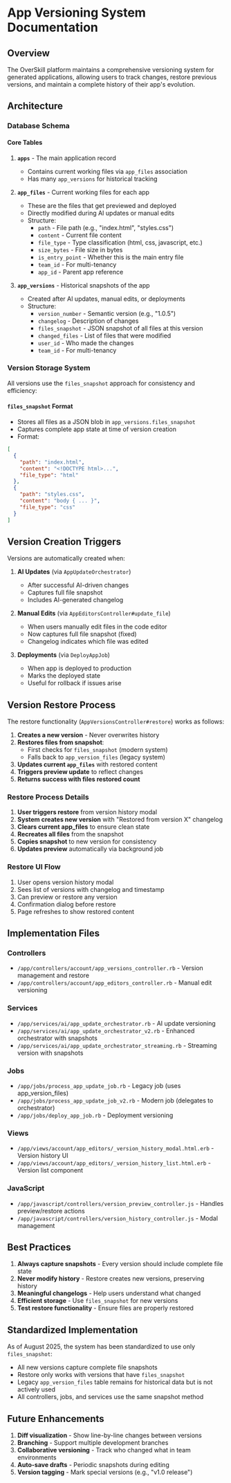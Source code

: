 # App Versioning System Documentation

## Overview
The OverSkill platform maintains a comprehensive versioning system for generated applications, allowing users to track changes, restore previous versions, and maintain a complete history of their app's evolution.

## Architecture

### Database Schema

#### Core Tables
1. **`apps`** - The main application record
   - Contains current working files via `app_files` association
   - Has many `app_versions` for historical tracking

2. **`app_files`** - Current working files for each app
   - These are the files that get previewed and deployed
   - Directly modified during AI updates or manual edits
   - Structure:
     - `path` - File path (e.g., "index.html", "styles.css")
     - `content` - Current file content
     - `file_type` - Type classification (html, css, javascript, etc.)
     - `size_bytes` - File size in bytes
     - `is_entry_point` - Whether this is the main entry file
     - `team_id` - For multi-tenancy
     - `app_id` - Parent app reference

3. **`app_versions`** - Historical snapshots of the app
   - Created after AI updates, manual edits, or deployments
   - Structure:
     - `version_number` - Semantic version (e.g., "1.0.5")
     - `changelog` - Description of changes
     - `files_snapshot` - JSON snapshot of all files at this version
     - `changed_files` - List of files that were modified
     - `user_id` - Who made the changes
     - `team_id` - For multi-tenancy

### Version Storage System

All versions use the `files_snapshot` approach for consistency and efficiency:

#### `files_snapshot` Format
- Stores all files as a JSON blob in `app_versions.files_snapshot`
- Captures complete app state at time of version creation
- Format:
```json
[
  {
    "path": "index.html",
    "content": "<!DOCTYPE html>...",
    "file_type": "html"
  },
  {
    "path": "styles.css",
    "content": "body { ... }",
    "file_type": "css"
  }
]
```


## Version Creation Triggers

Versions are automatically created when:

1. **AI Updates** (via `AppUpdateOrchestrator`)
   - After successful AI-driven changes
   - Captures full file snapshot
   - Includes AI-generated changelog

2. **Manual Edits** (via `AppEditorsController#update_file`)
   - When users manually edit files in the code editor
   - Now captures full file snapshot (fixed)
   - Changelog indicates which file was edited

3. **Deployments** (via `DeployAppJob`)
   - When app is deployed to production
   - Marks the deployed state
   - Useful for rollback if issues arise

## Version Restore Process

The restore functionality (`AppVersionsController#restore`) works as follows:

1. **Creates a new version** - Never overwrites history
2. **Restores files from snapshot**:
   - First checks for `files_snapshot` (modern system)
   - Falls back to `app_version_files` (legacy system)
3. **Updates current `app_files`** with restored content
4. **Triggers preview update** to reflect changes
5. **Returns success with files restored count**

### Restore Process Details
1. **User triggers restore** from version history modal
2. **System creates new version** with "Restored from version X" changelog
3. **Clears current app_files** to ensure clean state
4. **Recreates all files** from the snapshot
5. **Copies snapshot** to new version for consistency
6. **Updates preview** automatically via background job

### Restore UI Flow
1. User opens version history modal
2. Sees list of versions with changelog and timestamp
3. Can preview or restore any version
4. Confirmation dialog before restore
5. Page refreshes to show restored content

## Implementation Files

### Controllers
- `/app/controllers/account/app_versions_controller.rb` - Version management and restore
- `/app/controllers/account/app_editors_controller.rb` - Manual edit versioning

### Services
- `/app/services/ai/app_update_orchestrator.rb` - AI update versioning
- `/app/services/ai/app_update_orchestrator_v2.rb` - Enhanced orchestrator with snapshots
- `/app/services/ai/app_update_orchestrator_streaming.rb` - Streaming version with snapshots

### Jobs
- `/app/jobs/process_app_update_job.rb` - Legacy job (uses app_version_files)
- `/app/jobs/process_app_update_job_v2.rb` - Modern job (delegates to orchestrator)
- `/app/jobs/deploy_app_job.rb` - Deployment versioning

### Views
- `/app/views/account/app_editors/_version_history_modal.html.erb` - Version history UI
- `/app/views/account/app_editors/_version_history_list.html.erb` - Version list component

### JavaScript
- `/app/javascript/controllers/version_preview_controller.js` - Handles preview/restore actions
- `/app/javascript/controllers/version_history_controller.js` - Modal management

## Best Practices

1. **Always capture snapshots** - Every version should include complete file state
2. **Never modify history** - Restore creates new versions, preserving history
3. **Meaningful changelogs** - Help users understand what changed
4. **Efficient storage** - Use `files_snapshot` for new versions
5. **Test restore functionality** - Ensure files are properly restored

## Standardized Implementation

As of August 2025, the system has been standardized to use only `files_snapshot`:
- All new versions capture complete file snapshots
- Restore only works with versions that have `files_snapshot`
- Legacy `app_version_files` table remains for historical data but is not actively used
- All controllers, jobs, and services use the same snapshot method

## Future Enhancements

1. **Diff visualization** - Show line-by-line changes between versions
2. **Branching** - Support multiple development branches
3. **Collaborative versioning** - Track who changed what in team environments
4. **Auto-save drafts** - Periodic snapshots during editing
5. **Version tagging** - Mark special versions (e.g., "v1.0 release")